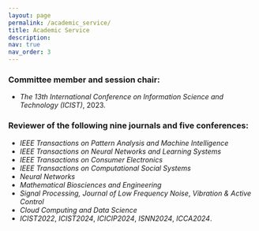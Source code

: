 ```yaml
---
layout: page
permalink: /academic_service/
title: Academic Service
description: 
nav: true
nav_order: 3
---
```


### Committee member and session chair:

- *The 13th International Conference on Information Science and Technology (ICIST)*, 2023.

### Reviewer of the following nine journals and five conferences:

- *IEEE Transactions on Pattern Analysis and Machine Intelligence*
- *IEEE Transactions on Neural Networks and Learning Systems*
- *IEEE Transactions on Consumer Electronics* 
- *IEEE Transactions on Computational Social Systems*
- *Neural Networks*
- *Mathematical Biosciences and Engineering*
- *Signal Processing, Journal of Low Frequency Noise*, *Vibration & Active Control*
- *Cloud Computing and Data Science*
- *ICIST2022*, *ICIST2024*, *ICICIP2024*, *ISNN2024*, *ICCA2024*.
